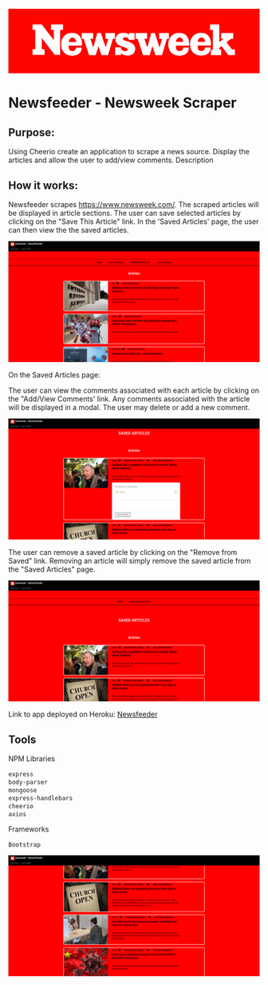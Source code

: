 ![](screenshots/Newsweek_Logo.png)

# Newsfeeder - Newsweek Scraper

## Purpose:

Using Cheerio create an application to scrape a news source. Display the articles and allow the user to add/view comments.
Description

## How it works:

Newsfeeder scrapes https://www.newsweek.com/. The scraped articles will be displayed in article sections. The user can save selected articles by clicking on the "Save This Article" link. In the 'Saved Articles' page, the user can then view the the saved articles.

![](screenshots/Newsfeeder_1.png)

On the Saved Articles page:

The user can view the comments associated with each article by clicking on the "Add/View Comments' link. Any comments associated with the article will be displayed in a modal. The user may delete or add a new comment.

![](screenshots/Newsfeeder_3.png)

The user can remove a saved article by clicking on the "Remove from Saved" link. Removing an article will simply remove the saved article from the "Saved Articles" page.

![](screenshots/Newsfeeder_4.png)

Link to app deployed on Heroku: [Newsfeeder](https://aqueous-falls-51327.herokuapp.com/)


## Tools

NPM Libraries

    express
    body-parser
    mongoose
    express-handlebars
    cheerio
    axios

Frameworks

    Bootstrap
    
![](screenshots/Newsfeeder_2.png)
